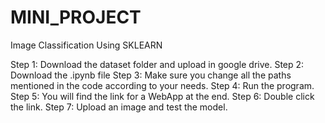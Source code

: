 # MINI_PROJECT
Image Classification Using SKLEARN

Step 1: Download the dataset folder and upload in google drive.
Step 2: Download the .ipynb file
Step 3: Make sure you change all the paths mentioned in the code according to your needs.
Step 4: Run the program.
Step 5: You will find the link for a WebApp at the end.
Step 6: Double click the link.
Step 7: Upload an image and test the model.

